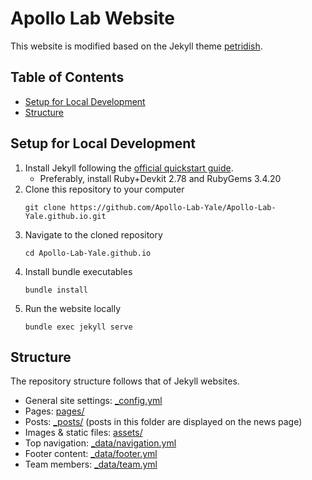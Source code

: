 # Apollo Lab Website

This website is modified based on the Jekyll theme [petridish](https://github.com/peterdesmet/petridish).

## Table of Contents
- [Setup for Local Development](#setup-for-local-development)
- [Structure](#structure)


## Setup for Local Development
1. Install Jekyll following the [official quickstart guide](https://jekyllrb.com/docs/).
    - Preferably, install Ruby+Devkit 2.78 and RubyGems 3.4.20
2. Clone this repository to your computer
    ```
    git clone https://github.com/Apollo-Lab-Yale/Apollo-Lab-Yale.github.io.git
    ```
3. Navigate to the cloned repository
    ```
    cd Apollo-Lab-Yale.github.io
    ```
4. Install bundle executables
    ```
    bundle install
    ```
5. Run the website locally
    ```
    bundle exec jekyll serve
    ```

## Structure

The repository structure follows that of Jekyll websites.

- General site settings: [_config.yml](_config.yml)
- Pages: [pages/](pages/)
- Posts: [_posts/](_posts/) (posts in this folder are displayed on the news page)
- Images & static files: [assets/](assets/)
- Top navigation: [_data/navigation.yml](_data/navigation.yml)
- Footer content: [_data/footer.yml](_data/footer.yml)
- Team members: [_data/team.yml](_data/team.yml)

